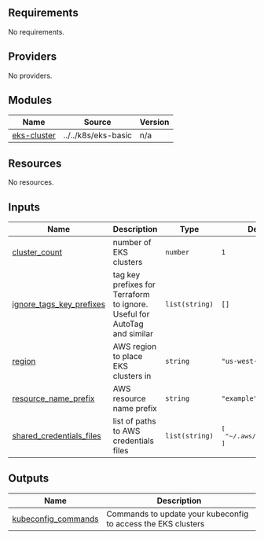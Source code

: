 <!-- BEGIN_TF_DOCS -->
## Requirements

No requirements.

## Providers

No providers.

## Modules

| Name | Source | Version |
|------|--------|---------|
| <a name="module_eks-cluster"></a> [eks-cluster](#module\_eks-cluster) | ../../k8s/eks-basic | n/a |

## Resources

No resources.

## Inputs

| Name | Description | Type | Default | Required |
|------|-------------|------|---------|:--------:|
| <a name="input_cluster_count"></a> [cluster\_count](#input\_cluster\_count) | number of EKS clusters | `number` | `1` | no |
| <a name="input_ignore_tags_key_prefixes"></a> [ignore\_tags\_key\_prefixes](#input\_ignore\_tags\_key\_prefixes) | tag key prefixes for Terraform to ignore. Useful for AutoTag and similar | `list(string)` | `[]` | no |
| <a name="input_region"></a> [region](#input\_region) | AWS region to place EKS clusters in | `string` | `"us-west-2"` | no |
| <a name="input_resource_name_prefix"></a> [resource\_name\_prefix](#input\_resource\_name\_prefix) | AWS resource name prefix | `string` | `"example"` | no |
| <a name="input_shared_credentials_files"></a> [shared\_credentials\_files](#input\_shared\_credentials\_files) | list of paths to AWS credentials files | `list(string)` | <pre>[<br>  "~/.aws/credentials"<br>]</pre> | no |

## Outputs

| Name | Description |
|------|-------------|
| <a name="output_kubeconfig_commands"></a> [kubeconfig\_commands](#output\_kubeconfig\_commands) | Commands to update your kubeconfig to access the EKS clusters |
<!-- END_TF_DOCS -->